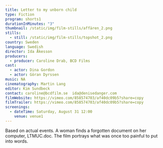 ```yaml
---
title: Letter to my unborn child
type: Fiction
program: shorts1
durationInMinutes: "3"
thumbnail: /static/img/film-stills/affären_2.png
stills:
  - still: /static/img/film-stills/topshot_2.png
country: Sweden
language: Swedish
director: Ida Åkesson
producers:
  - producer: Caroline Drab, BCD Films
cast:
  - actor: Dina Gordon
  - actor: Göran Dyrssen
music: NA
cinematography: Martin Lang
editor: Kim Sundbeck
contact: caroline@bcdfilm.se  ida@denisedanger.com
filmWebsite: https://vimeo.com/858574703/af40dc09b5?share=copy
filmTrailer: https://vimeo.com/858574703/af40dc09b5?share=copy
screenings:
  - dateTime: Saturday, August 31 12:00
    venue: venue1
---
```

Based on actual events. A woman finds a forgotten document on her computer, LTMUC.doc. The film portrays what was once too painful to put into words.